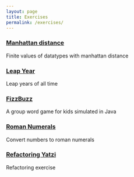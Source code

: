 ```yaml
---
layout: page
title: Exercises
permalink: /exercises/
---
```



### [Manhattan distance](https://github.com/redseacomputing/ManhattanDistance)
Finite values of datatypes with manhattan distance




### [Leap Year](https://github.com/redseacomputing/LeapYear)
Leap years of all time

### [FizzBuzz](https://github.com/redseacomputing/LeapYear)

A group word game for kids simulated in Java



### [Roman Numerals](https://github.com/redseacomputing/ToRomanNumerals)

Convert numbers to roman numerals


### [Refactoring Yatzi](https://github.com/redseacomputing/Yatzy-Refactoring-Kata)

Refactoring exercise

